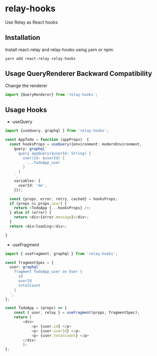 # relay-hooks
Use Relay as React hooks

## Installation

Install react-relay and relay-hooks using yarn or npm:

```
yarn add react-relay relay-hooks
```

## Usage QueryRenderer Backward Compatibility 

Change the renderer 

```ts
import {QueryRenderer} from 'relay-hooks'; 
```

## Usage Hooks

* useQuery

```ts
import {useQuery, graphql } from 'relay-hooks';

const AppTodo = function (appProps)  {
  const hooksProps = useQuery({environment: modernEnvironment,
    query: graphql`
      query appQuery($userId: String) {
        user(id: $userId) {
          ...TodoApp_user
        }
      }
    `,
    variables: {
      userId: 'me',
    }});

  const {props, error, retry, cached} = hooksProps;
  if (props && props.user) {
    return <TodoApp {...hooksProps} />;
  } else if (error) {
    return <div>{error.message}</div>;
  }
  return <div>loading</div>;

}
```
* useFragment

```ts
import { useFragment, graphql } from 'relay-hooks';

const fragmentSpec = {
  user: graphql`
    fragment TodoApp_user on User {
      id
      userId
      totalCount
    }
  `,
};

const TodoApp = (props) => {
    const { user, relay } = useFragment(props, fragmentSpec);
    return (   
        <div>
            <p> {user.id} </p>
            <p> {user.userId} </p>
            <p> {user.totalCount} </p>
        </div>
        );
};
  
```